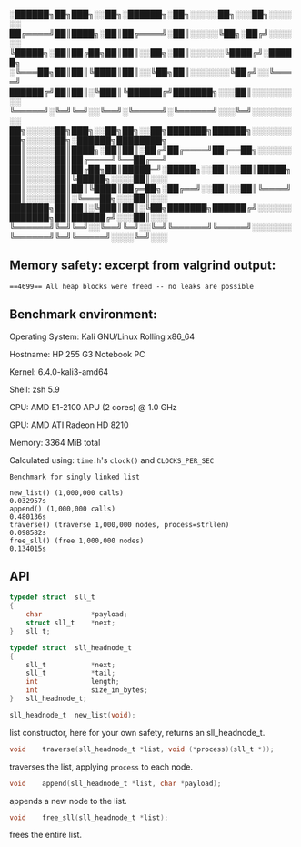 ░██████╗██╗███╗░░██╗░██████╗░██╗░░░░░██╗░░░██╗░░░░░░
██╔════╝██║████╗░██║██╔════╝░██║░░░░░╚██╗░██╔╝░░░░░░
╚█████╗░██║██╔██╗██║██║░░██╗░██║░░░░░░╚████╔╝░█████╗
░╚═══██╗██║██║╚████║██║░░╚██╗██║░░░░░░░╚██╔╝░░╚════╝
██████╔╝██║██║░╚███║╚██████╔╝███████╗░░░██║░░░░░░░░░
╚═════╝░╚═╝╚═╝░░╚══╝░╚═════╝░╚══════╝░░░╚═╝░░░░░░░░░
██╗░░░░░██╗███╗░░██╗██╗░░██╗███████╗██████╗░░░░░░░██╗░░░░░██╗░██████╗████████╗
██║░░░░░██║████╗░██║██║░██╔╝██╔════╝██╔══██╗░░░░░░██║░░░░░██║██╔════╝╚══██╔══╝
██║░░░░░██║██╔██╗██║█████═╝░█████╗░░██║░░██║█████╗██║░░░░░██║╚█████╗░░░░██║░░░
██║░░░░░██║██║╚████║██╔═██╗░██╔══╝░░██║░░██║╚════╝██║░░░░░██║░╚═══██╗░░░██║░░░
███████╗██║██║░╚███║██║░╚██╗███████╗██████╔╝░░░░░░███████╗██║██████╔╝░░░██║░░░
╚══════╝╚═╝╚═╝░░╚══╝╚═╝░░╚═╝╚══════╝╚═════╝░░░░░░░╚══════╝╚═╝╚═════╝░░░░╚═╝░░░


## Memory safety: excerpt from valgrind output:
```
==4699== All heap blocks were freed -- no leaks are possible
```

## Benchmark environment:
Operating System: Kali GNU/Linux Rolling x86_64

Hostname: HP 255 G3 Notebook PC

Kernel: 6.4.0-kali3-amd64

Shell: zsh 5.9

CPU: AMD E1-2100 APU (2 cores) @ 1.0 GHz

GPU: AMD ATI Radeon HD 8210

Memory: 3364 MiB total

Calculated using: `time.h`'s `clock()` and `CLOCKS_PER_SEC`

```
Benchmark for singly linked list

new_list() (1,000,000 calls)                                    0.032957s
append() (1,000,000 calls)                                      0.480136s
traverse() (traverse 1,000,000 nodes, process=strllen)          0.098582s
free_sll() (free 1,000,000 nodes)                               0.134015s
```

## API
```c
typedef struct	sll_t
{
	char			*payload;
	struct sll_t	*next;
}	sll_t;

typedef struct  sll_headnode_t
{
	sll_t			*next;
	sll_t			*tail;
	int				length;
	int				size_in_bytes;
}	sll_headnode_t;
```

```c
sll_headnode_t	new_list(void);
```
list constructor, here for your own safety, returns an sll_headnode_t.

```c
void	traverse(sll_headnode_t *list, void (*process)(sll_t *));
```
traverses the list, applying `process` to each node.

```c
void	append(sll_headnode_t *list, char *payload);
```
appends a new node to the list.

```c
void	free_sll(sll_headnode_t *list);
```
frees the entire list.
